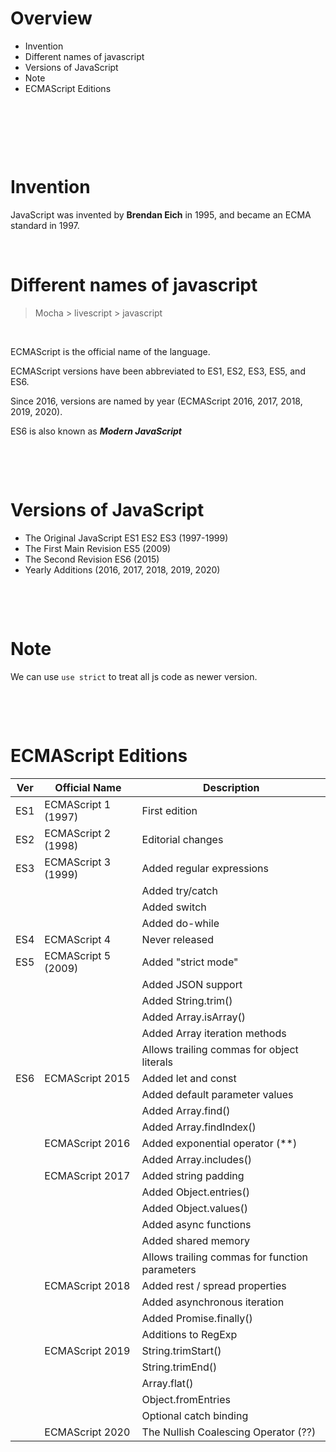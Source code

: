 # Overview

- Invention
- Different names of javascript
- Versions of JavaScript
- Note
- ECMAScript Editions

&nbsp;

&nbsp;

&nbsp;

# Invention

JavaScript was invented by **Brendan Eich** in 1995, and became an ECMA standard in 1997.

&nbsp;

# Different names of javascript

> Mocha > livescript > javascript

&nbsp;

ECMAScript is the official name of the language.

ECMAScript versions have been abbreviated to ES1, ES2, ES3, ES5, and ES6.

Since 2016, versions are named by year (ECMAScript 2016, 2017, 2018, 2019, 2020).

ES6 is also known as **_Modern JavaScript_**

&nbsp;

&nbsp;

# Versions of JavaScript

- The Original JavaScript ES1 ES2 ES3 (1997-1999)
- The First Main Revision ES5 (2009)
- The Second Revision ES6 (2015)
- Yearly Additions (2016, 2017, 2018, 2019, 2020)

&nbsp;

&nbsp;

# Note

We can use `use strict` to treat all js code as newer version.

&nbsp;

&nbsp;

# ECMAScript Editions

| Ver | Official Name       | Description                                    |
| --- | ------------------- | ---------------------------------------------- |
| ES1 | ECMAScript 1 (1997) | First edition                                  |
| ES2 | ECMAScript 2 (1998) | Editorial changes                              |
| ES3 | ECMAScript 3 (1999) | Added regular expressions                      |
|     |                     | Added try/catch                                |
|     |                     | Added switch                                   |
|     |                     | Added do-while                                 |
| ES4 | ECMAScript 4        | Never released                                 |
| ES5 | ECMAScript 5 (2009) | Added "strict mode"                            |
|     |                     | Added JSON support                             |
|     |                     | Added String.trim()                            |
|     |                     | Added Array.isArray()                          |
|     |                     | Added Array iteration methods                  |
|     |                     | Allows trailing commas for object literals     |
| ES6 | ECMAScript 2015     | Added let and const                            |
|     |                     | Added default parameter values                 |
|     |                     | Added Array.find()                             |
|     |                     | Added Array.findIndex()                        |
|     | ECMAScript 2016     | Added exponential operator (\*\*)              |
|     |                     | Added Array.includes()                         |
|     | ECMAScript 2017     | Added string padding                           |
|     |                     | Added Object.entries()                         |
|     |                     | Added Object.values()                          |
|     |                     | Added async functions                          |
|     |                     | Added shared memory                            |
|     |                     | Allows trailing commas for function parameters |
|     | ECMAScript 2018     | Added rest / spread properties                 |
|     |                     | Added asynchronous iteration                   |
|     |                     | Added Promise.finally()                        |
|     |                     | Additions to RegExp                            |
|     | ECMAScript 2019     | String.trimStart()                             |
|     |                     | String.trimEnd()                               |
|     |                     | Array.flat()                                   |
|     |                     | Object.fromEntries                             |
|     |                     | Optional catch binding                         |
|     | ECMAScript 2020     | The Nullish Coalescing Operator (??)           |

&nbsp;
&nbsp;
&nbsp;

